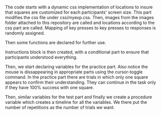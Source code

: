 The code starts with a dynamic css implementation of locations to insure that squares are customized for each participants' screen size. This part modifies the css file under css/myexp.css. Then, images from the images folder attached to this repository are called and locations according to the css part are called. Mapping of key presses to key presses to responses is randomly assigned.

Then some functions are declared for further use.

Instructions block is then created, with a conditional part to ensure that participants understood everything.

Then, we start declaring variables for the practice part. Also notice the mouse is dissappearing in appropriate parts using the cursor-toggle command.
In the practice part there are trials in which only one square appears to confirm their understanding. They can continue in the task only if they have 100% success with one square. 

Then, similar variables for the test part and finally we create a procedure variable which creates a timeline for all the variables. We there put the number of repetitions as the number of trials we want.

